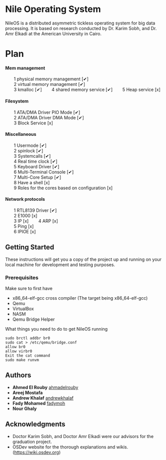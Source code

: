 # Nile Operating System

NileOS is a distributed asymmetric tickless operating system for big data processing. It is based on research conducted by Dr. Karim Sobh, and Dr. Amr Elkadi at the American University in Cairo.

# Plan
#### Mem management  
&#160; &#160; &#160; &#160;1 physical memory management [✔]  
&#160; &#160; &#160; &#160;2 virtual memory management [✔]  
&#160; &#160; &#160; &#160;3 kmalloc [✔]
&#160; &#160; &#160; &#160;4 shared memory service [✔]
&#160; &#160; &#160; &#160;5 Heap service [x]

#### Filesystem  
&#160; &#160; &#160; &#160;1 ATA/DMA Driver PIO Mode [✔]  
&#160; &#160; &#160; &#160;2 ATA/DMA Driver DMA Mode [✔]  
&#160; &#160; &#160; &#160;3 Block Service [x]  

#### Miscellaneous  
&#160; &#160; &#160; &#160;1 Usermode [✔]  
&#160; &#160; &#160; &#160;2 spinlock [✔]  
&#160; &#160; &#160; &#160;3 Systemcalls [✔]  
&#160; &#160; &#160; &#160;4 Real time clock [✔]  
&#160; &#160; &#160; &#160;5 Keyboard Driver [✔]  
&#160; &#160; &#160; &#160;6 Multi-Terminal Console [✔]  
&#160; &#160; &#160; &#160;7 Multi-Core Setup [✔]  
&#160; &#160; &#160; &#160;8 Have a shell [x]  
&#160; &#160; &#160; &#160;9 Roles for the cores based on configuration [x]  

#### Network protocols  
&#160; &#160; &#160; &#160;1 RTL8139 Driver  [✔]  
&#160; &#160; &#160; &#160;2 E1000  [x]  
&#160; &#160; &#160; &#160;3 IP [x] 
&#160; &#160; &#160; &#160;4 ARP [x]  
&#160; &#160; &#160; &#160;5 Ping [x]  
&#160; &#160; &#160; &#160;6 IPIOE [x]  

## Getting Started

These instructions will get you a copy of the project up and running on your local machine for development and testing purposes.

### Prerequisites

Make sure to first have
- x86_64-elf-gcc cross compiler (The target being x86_64-elf-gcc)
- Qemu
- VirtualBox
- NASM
- Qemu Bridge Helper

What things you need to do to get NileOS running
```shell
sudo brctl addbr br0
sudo cat > /etc/qemu/bridge.conf
allow br0
allow virbr0
Exit the cat command
sudo make runvm
```

## Authors

* **Ahmed El Rouby** [ahmadelrouby](https://github.com/ahmadelrouby)
* **Areej Mostafa**
* **Andrew Khalaf** [andrewkhalaf](https://github.com/andrewkhalaf)
* **Fady Mohamed** [fadymoh](https://github.com/fadymoh)
* **Nour Ghaly**

## Acknowledgments

* Doctor Karim Sobh, and Doctor Amr Elkadi were our advisors for the graduation project.
* OSDev website for the thorough explanations and wikis. (https://wiki.osdev.org)
